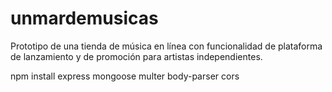 # unmardemusicas
Prototipo de una tienda de música en línea con funcionalidad de plataforma de lanzamiento y de promoción para artistas independientes.

npm install express mongoose multer body-parser cors
